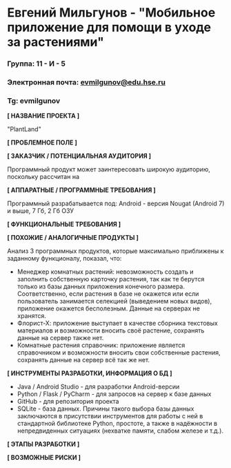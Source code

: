 # Евгений Мильгунов - "Мобильное приложение для помощи в уходе за растениями"

### Группа: 11 - И - 5
### Электронная почта: evmilgunov@edu.hse.ru
### Tg: evmilgunov


**[ НАЗВАНИЕ ПРОЕКТА ]**

"PlantLand"

**[ ПРОБЛЕМНОЕ ПОЛЕ ]**



**[ ЗАКАЗЧИК / ПОТЕНЦИАЛЬНАЯ АУДИТОРИЯ ]**

Программный продукт может заинтересовать широкую аудиторию, поскольку рассчитан на 

**[ АППАРАТНЫЕ / ПРОГРАММНЫЕ ТРЕБОВАНИЯ ]**

Программный разрабатывается под:
Android - версия Nougat (Android 7) и выше, 7 Гб, 2 Гб ОЗУ

**[ ФУНКЦИОНАЛЬНЫЕ ТРЕБОВАНИЯ ]**



**[ ПОХОЖИЕ / АНАЛОГИЧНЫЕ ПРОДУКТЫ ]**

Анализ 3 программных продуктов, которые максимально приближены к заданному функционалу, показал, что:
*  Менеджер комнатных растений: невозможность создать и заполнить собственную карточку растения, так как те берутся только из базы данных приложения конечного размера. Соответственно, если растения в базе не окажется или если пользователь занимается селекцией (выведением новых видов), приложение окажется бесполезным. Данные на серверах не хранятся.
*  Флорист-Х: приложение выступает в качестве сборника текстовых материалов и возможности вносить своё растение, сохранять данные на сервер также нет.
*  Комнатные растения справочник: приложение является справочником и возможности вносить свои собственные растения, сохранять данные на сервер всё так же нет.

**[ ИНСТРУМЕНТЫ РАЗРАБОТКИ, ИНФОРМАЦИЯ О БД ]**

*  Java / Android Studio - для разработки Android-версии
*  Python / Flask / PyCharm - для запросов на сервер к базе данных
*  GitHub - для репозитория проекта
*  SQLite - база данных.
Причины такого выбора базы данных заключаются в присутствии инструментов для работы с ней в стандартной библиотеке Python, простоте, а также в надёжности в непредвиденных ситуациях (нехватке памяти, слабом железе и т.д.).

**[ ЭТАПЫ РАЗРАБОТКИ ]**



**[ ВОЗМОЖНЫЕ РИСКИ ]**

